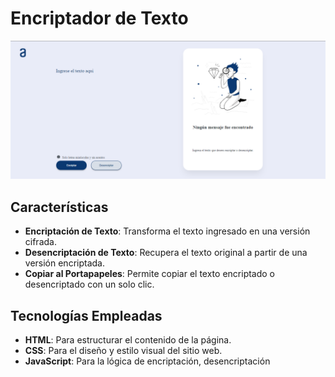 # Encriptador de Texto

![Logo del Encriptador](utilities/pc.png)

## Características

- **Encriptación de Texto**: Transforma el texto ingresado en una versión cifrada.
- **Desencriptación de Texto**: Recupera el texto original a partir de una versión encriptada.
- **Copiar al Portapapeles**: Permite copiar el texto encriptado o desencriptado con un solo clic.

## Tecnologías Empleadas

- **HTML**: Para estructurar el contenido de la página.
- **CSS**: Para el diseño y estilo visual del sitio web.
- **JavaScript**: Para la lógica de encriptación, desencriptación
